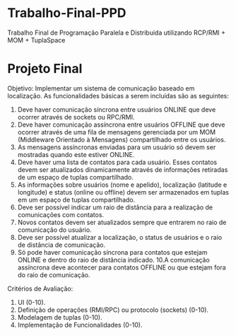 # Trabalho-Final-PPD
Trabalho Final de Programação Paralela e Distribuida utilizando RCP/RMI + MOM + TuplaSpace

# Projeto Final

Objetivo: Implementar um sistema de comunicação baseado em localização. As
funcionalidades básicas a serem incluídas são as seguintes:

1. Deve haver comunicação síncrona entre usuários ONLINE que deve ocorrer
através de sockets ou RPC/RMI.
2. Deve haver comunicação assíncrona entre usuários OFFLINE que deve ocorrer
através de uma fila de mensagens gerenciada por um MOM (Middleware
Orientado à Mensagens) compartilhado entre os usuários.
3. As mensagens assíncronas enviadas para um usuário só devem ser mostradas
quando este estiver ONLINE.
4. Deve haver uma lista de contatos para cada usuário. Esses contatos devem ser
atualizados dinamicamente através de informações retiradas de um espaço de
tuplas compartilhado.
5. As informações sobre usuários (nome e apelido), localização (latitude e
longitude) e status (online ou offline) devem ser armazenados em tuplas em um
espaço de tuplas compartilhado.
6. Deve ser possível indicar um raio de distância para a realização de
comunicações com contatos.
7. Novos contatos devem ser atualizados sempre que entrarem no raio de
comunicação do usuário.
8. Deve ser possível atualizar a localização, o status de usuários e o raio de
distância de comunicação.
9. Só pode haver comunicação síncrona para contatos que estejam ONLINE e
dentro do raio de distância indicado.
10.A comunicação assíncrona deve acontecer para contatos OFFLINE ou que
estejam fora do raio de comunicação.

Critérios de Avaliação:
1. UI (0-10).
2. Definição de operações (RMI/RPC) ou protocolo (sockets) (0-10).
3. Modelagem de tuplas (0-10).
4. Implementação de Funcionalidades (0-10).
